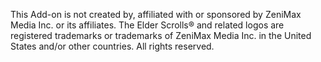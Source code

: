 This Add-on is not created by, affiliated with or sponsored by ZeniMax Media
Inc. or its affiliates. The Elder Scrolls® and related logos are registered
trademarks or trademarks of ZeniMax Media Inc. in the United States and/or
other countries. All rights reserved.